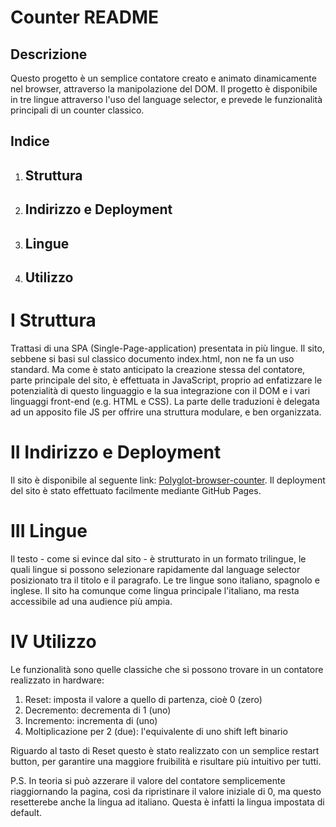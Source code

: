 # Counter README

## Descrizione
Questo progetto è un semplice contatore creato e animato dinamicamente nel browser, attraverso la manipolazione del DOM.
Il progetto è disponibile in tre lingue attraverso l'uso del language selector, e prevede le funzionalità principali di un 
counter classico.

## Indice
1. ## Struttura
2. ## Indirizzo e Deployment
3. ## Lingue
4. ## Utilizzo

# I Struttura
Trattasi di una SPA (Single-Page-application) presentata in più lingue. Il sito, sebbene si basi sul classico documento index.html,
non ne fa un uso standard. Ma come è stato anticipato la creazione stessa del contatore, parte principale del sito, è effettuata in
JavaScript, proprio ad enfatizzare le potenzialità di questo linguaggio e la sua integrazione con il DOM e i vari linguaggi front-end (e.g. HTML e CSS).
La parte delle traduzioni è delegata ad un apposito file JS per offrire una struttura modulare, e ben organizzata.

# II Indirizzo e Deployment
Il sito è disponibile al seguente link: [Polyglot-browser-counter](https://codelegionary.github.io/Polyglot-browser-counter).
Il deployment del sito è stato effettuato facilmente mediante GitHub Pages.

# III Lingue
Il testo - come si evince dal sito - è strutturato in un formato trilingue, le quali lingue si possono selezionare
rapidamente dal language selector posizionato tra il titolo e il paragrafo. Le tre lingue sono italiano,
spagnolo e inglese. Il sito ha comunque come lingua principale l'italiano, ma resta accessibile ad una audience più ampia.

# IV Utilizzo
Le funzionalità sono quelle classiche che si possono trovare in un contatore realizzato in hardware:
1. Reset: imposta il valore a quello di partenza, cioè 0 (zero)
2. Decremento: decrementa di 1 (uno)
3. Incremento: incrementa di (uno)
4. Moltiplicazione per 2 (due): l'equivalente di uno shift left binario

Riguardo al tasto di Reset questo è stato realizzato con un semplice restart button, per garantire
una maggiore fruibilità e risultare più intuitivo per tutti.

P.S. In teoria si può azzerare il valore del contatore semplicemente riaggiornando la pagina, così
da ripristinare il valore iniziale di 0, ma questo resetterebe anche la lingua ad italiano. Questa è
infatti la lingua impostata di default.
